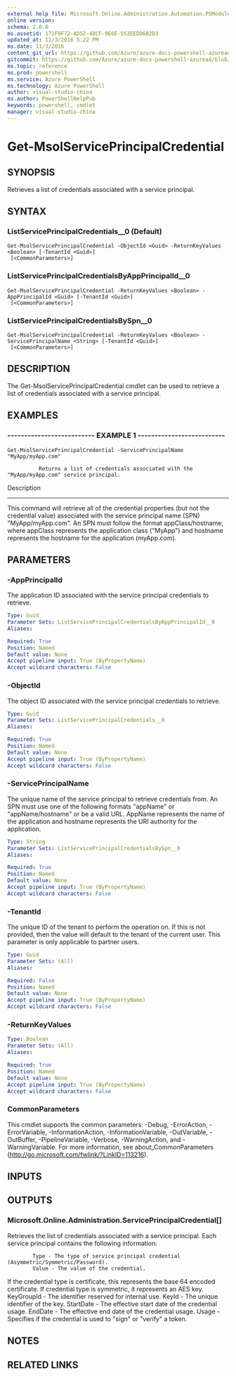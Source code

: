 ```yaml
---
external help file: Microsoft.Online.Administration.Automation.PSModule.dll-Help.xml
online version: 
schema: 2.0.0
ms.assetid: 171F9F72-AD52-48CF-9E6E-553EEDD6B2D3
updated_at: 11/3/2016 5:22 PM
ms.date: 11/3/2016
content_git_url: https://github.com/Azure/azure-docs-powershell-azuread/blob/master/Azure%20AD%20Cmdlets/MSOnline/v1/Get-MsolServicePrincipalCredential.md
gitcommit: https://github.com/Azure/azure-docs-powershell-azuread/blob/cedef1609da4230592c00be27ccc62e342e2df61/Azure%20AD%20Cmdlets/MSOnline/v1/Get-MsolServicePrincipalCredential.md
ms.topic: reference
ms.prod: powershell
ms.service: Azure PowerShell
ms.technology: Azure PowerShell
author: visual-studio-china
ms.author: PowerShellHelpPub
keywords: powershell, cmdlet
manager: visual-studio-china
---
```


# Get-MsolServicePrincipalCredential

## SYNOPSIS
Retrieves a list of credentials associated with a service principal.

## SYNTAX

### ListServicePrincipalCredentials__0 (Default)
```
Get-MsolServicePrincipalCredential -ObjectId <Guid> -ReturnKeyValues <Boolean> [-TenantId <Guid>]
 [<CommonParameters>]
```

### ListServicePrincipalCredentialsByAppPrincipalId__0
```
Get-MsolServicePrincipalCredential -ReturnKeyValues <Boolean> -AppPrincipalId <Guid> [-TenantId <Guid>]
 [<CommonParameters>]
```

### ListServicePrincipalCredentialsBySpn__0
```
Get-MsolServicePrincipalCredential -ReturnKeyValues <Boolean> -ServicePrincipalName <String> [-TenantId <Guid>]
 [<CommonParameters>]
```

## DESCRIPTION
The Get-MsolServicePrincipalCredential cmdlet can be used to retrieve a list of credentials associated with a service principal.

## EXAMPLES

### -------------------------- EXAMPLE 1 --------------------------
```
Get-MsolServicePrincipalCredential -ServicePrincipalName "MyApp/myApp.com"

          Returns a list of credentials associated with the "MyApp/myApp.com" service principal.
```

Description

-----------

This command will retrieve all of the credential properties (but not the credential value) associated with the service principal name (SPN) "MyApp/myApp.com".
An SPN must follow the format appClass/hostname, where appClass represents the application class ("MyApp") and hostname represents the hostname for the application (myApp.com).

## PARAMETERS

### -AppPrincipalId
The application ID associated with the service principal credentials to retrieve.

```yaml
Type: Guid
Parameter Sets: ListServicePrincipalCredentialsByAppPrincipalId__0
Aliases: 

Required: True
Position: Named
Default value: None
Accept pipeline input: True (ByPropertyName)
Accept wildcard characters: False
```

### -ObjectId
The object ID associated with the service principal credentials to retrieve.

```yaml
Type: Guid
Parameter Sets: ListServicePrincipalCredentials__0
Aliases: 

Required: True
Position: Named
Default value: None
Accept pipeline input: True (ByPropertyName)
Accept wildcard characters: False
```

### -ServicePrincipalName
The unique name of the service principal to retrieve credentials from.
            An SPN must use one of the following formats "appName" or "appName/hostname" or be a valid URL. 
AppName represents the name of the application and hostname represents the URI authority for the application.

```yaml
Type: String
Parameter Sets: ListServicePrincipalCredentialsBySpn__0
Aliases: 

Required: True
Position: Named
Default value: None
Accept pipeline input: True (ByPropertyName)
Accept wildcard characters: False
```

### -TenantId
The unique ID of the tenant to perform the operation on.
If this is not provided, then the value will default to the tenant of the current user.
This parameter is only applicable to partner users.

```yaml
Type: Guid
Parameter Sets: (All)
Aliases: 

Required: False
Position: Named
Default value: None
Accept pipeline input: True (ByPropertyName)
Accept wildcard characters: False
```

### -ReturnKeyValues


```yaml
Type: Boolean
Parameter Sets: (All)
Aliases: 

Required: True
Position: Named
Default value: None
Accept pipeline input: True (ByPropertyName)
Accept wildcard characters: False
```

### CommonParameters
This cmdlet supports the common parameters: -Debug, -ErrorAction, -ErrorVariable, -InformationAction, -InformationVariable, -OutVariable, -OutBuffer, -PipelineVariable, -Verbose, -WarningAction, and -WarningVariable. For more information, see about_CommonParameters (http://go.microsoft.com/fwlink/?LinkID=113216).

## INPUTS

## OUTPUTS

### Microsoft.Online.Administration.ServicePrincipalCredential[]
Retrieves the list of credentials associated with a service principal.
Each service principal contains the following information:

            Type - The type of service principal credential (Asymmetric/Symmetric/Password).
            Value - The value of the credential. 
If the credential type is certificate, this represents the base 64 encoded certificate.
If credential type is symmetric, it represents an AES key.
            KeyGroupId - The identifier reserved for internal use.
            KeyId - The unique identifier of the key.
            StartDate - The effective start date of the credential usage.
            EndDate - The effective end date of the credential usage.
            Usage  - Specifies if the credential is used to "sign" or "verify" a token.

## NOTES

## RELATED LINKS


